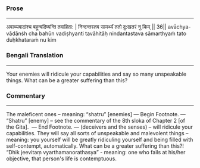 ### Prose 
 --- 
अवाच्यवादांश्च बहून्वदिष्यन्ति तवाहिता: |
निन्दन्तस्तव सामर्थ्यं ततो दु:खतरं नु किम् || 36||
avāchya-vādānśh cha bahūn vadiṣhyanti tavāhitāḥ
nindantastava sāmarthyaṁ tato duḥkhataraṁ nu kim

### Bengali Translation 
 --- 
Your enemies will ridicule your capabilities and say so many unspeakable things. What can be a greater suffering than this?

### Commentary 
 --- 
The maleficent ones – meaning: “shatru” [enemies] — Begin Footnote. — “Shatru” [enemy] – see the commentary of the 8th sloka of Chapter 2 [of the Gita].  — End Footnote. — (deceivers and the senses) – will ridicule your capabilities. They will say all sorts of unspeakable and malevolent things – meaning: you yourself will be greatly ridiculing yourself and being filled with self-contempt, automatically. What can be a greater suffering than this?! “Dhik jeevitaṃ vyarthamanorathasya” - meaning: one who fails at his/her objective, that person's life is contemptuous.